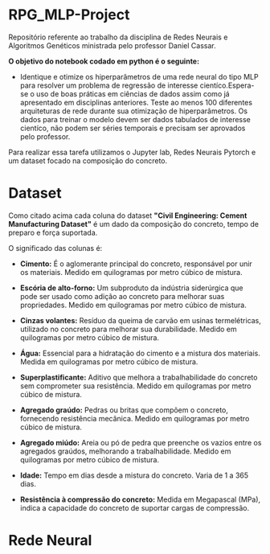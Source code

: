 # RPG_MLP-Project
Repositório referente ao trabalho da disciplina de Redes Neurais e Algoritmos Genéticos ministrada pelo professor Daniel Cassar.

**O objetivo do notebook codado em python é o seguinte:**
- Identique e otimize os hiperparâmetros de uma rede neural do tipo MLP para resolver um problema de regressão de interesse cientíco.Espera-se o uso de boas práticas em ciências de dados assim como já apresentado em disciplinas anteriores. Teste ao menos 100 diferentes arquiteturas de rede durante sua otimização de hiperparâmetros. Os dados para treinar o modelo devem ser dados tabulados de interesse cientíco, não podem ser séries temporais e precisam ser aprovados pelo professor.

 Para realizar essa tarefa utilizamos o Jupyter lab, Redes Neurais Pytorch e um dataset focado na composição do concreto.

# Dataset

Como citado acima cada coluna do dataset **"Civil Engineering: Cement Manufacturing Dataset"** é um dado da composição do concreto, tempo de preparo e força suportada.

O significado das colunas é:

- **Cimento:** É o aglomerante principal do concreto, responsável por unir os materiais. Medido em quilogramas por metro cúbico de mistura.

- **Escória de alto-forno:** Um subproduto da indústria siderúrgica que pode ser usado como adição ao concreto para melhorar suas propriedades. Medido em quilogramas por metro cúbico de mistura.

- **Cinzas volantes:** Resíduo da queima de carvão em usinas termelétricas, utilizado no concreto para melhorar sua durabilidade. Medido em quilogramas por metro cúbico de mistura.

- **Água:** Essencial para a hidratação do cimento e a mistura dos materiais. Medida em quilogramas por metro cúbico de mistura.

- **Superplastificante:** Aditivo que melhora a trabalhabilidade do concreto sem comprometer sua resistência. Medido em quilogramas por metro cúbico de mistura.

- **Agregado graúdo:** Pedras ou britas que compõem o concreto, fornecendo resistência mecânica. Medido em quilogramas por metro cúbico de mistura.

- **Agregado miúdo:** Areia ou pó de pedra que preenche os vazios entre os agregados graúdos, melhorando a trabalhabilidade. Medido em quilogramas por metro cúbico de mistura.

- **Idade:** Tempo em dias desde a mistura do concreto. Varia de 1 a 365 dias.

- **Resistência à compressão do concreto:** Medida em Megapascal (MPa), indica a capacidade do concreto de suportar cargas de compressão.

# Rede Neural
